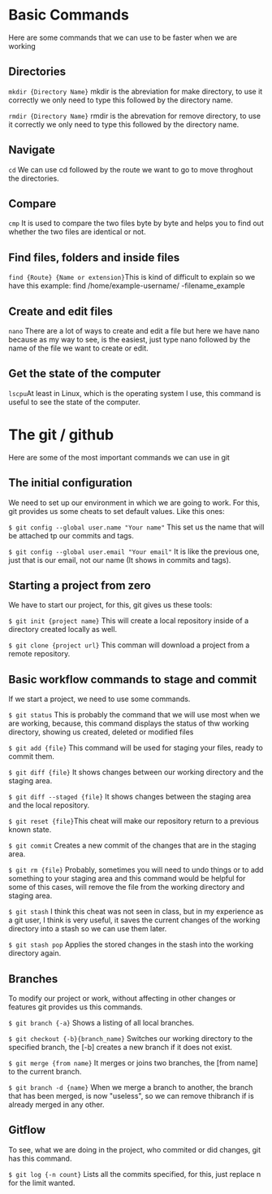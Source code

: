 # Basic Commands

Here are some commands that we can use to be faster when we are working

## Directories

`mkdir {Directory Name}` mkdir is the abreviation for make directory, to use it correctly we only need to type this followed by the directory name.

`rmdir {Directory Name}` rmdir is the abrevation for remove directory, to use it correctly we only need to type this followed by the directory name.

## Navigate

`cd` We can use cd followed by the route we want to go to move throghout the directories.

## Compare 

`cmp` It is used to compare the two files byte by byte and helps you to find out whether the two files are identical or not.

## Find files, folders and inside files

`find {Route} {Name or extension}`This is kind of difficult to explain so we have this example: find /home/example-username/ -filename_example

## Create and edit files

`nano` There are a lot of ways to create and edit a file but here we have nano because as my way to see, is the easiest, just type nano followed by the name of the file we want to create or edit.

## Get the state of the computer 

`lscpu`At least in Linux, which is the operating system I use, this command is useful to see the state of the computer.

# The git / github

Here are some of the most important commands we can use in git

## The initial configuration

We need to set up our environment in which we are going to work. For this, git provides us some cheats to set default values. Like this ones:

`$ git config --global user.name "Your name"` This set us the name that will be attached tp our commits and tags.

`$ git config --global user.email "Your email"` It is like the previous one, just that is our email, not our name (It shows in commits and tags).

## Starting a project from zero 

We have to start our project, for this, git gives us these tools:

`$ git init {project name}` This will create a local repository inside of a directory created locally as well.

`$ git clone {project url}` This comman will download a project from a remote repository.

## Basic workflow commands to stage and commit

If we start a project, we need to use some commands.

`$ git status` This is probably the command that we will use most when we are working, because, this command displays the status of thw working directory, showing us created, deleted or modified files

`$ git add {file}` This command will be used for staging your files, ready to commit them.

`$ git diff {file}` It shows changes between our working directory and the staging area.

`$ git diff --staged {file}` It shows changes between the staging area and the local repository.

`$ git reset {file}`This cheat will make our repository return to a previous known state.

`$ git commit` Creates a new commit of the changes that are in the staging area. 

`$ git rm {file}` Probably, sometimes you will need to undo things or to add something to your staging area and this command would be helpful for some of this cases, will remove the file from the working directory and staging area.

`$ git stash`  I think this cheat was not seen in class, but in my experience as a git user, I think is very useful, it saves the current changes of the working directory into a stash so we can use them later.

`$ git stash pop` Applies the stored changes in the stash into the working directory again.

## Branches

To modify our project or work, without affecting in other changes or features git provides us this commands.

`$ git branch {-a}` Shows a listing of all local branches.

`$ git checkout {-b}{branch_name}` Switches our working directory to the specified branch, the [-b] creates a new branch if it does not exist.

`$ git merge {from name}` It merges or joins two branches, the [from name] to the current branch.

`$ git branch -d {name}` When we merge a branch to another, the branch that has been merged, is now "useless", so we can remove thibranch if is already merged in any other.

## Gitflow

To see, what we are doing in the project, who commited or did changes, git has this command.

`$ git log {-n count}` Lists all the commits specified, for this, just replace n for the limit wanted.

